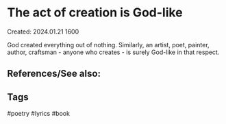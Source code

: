 # The act of creation is God-like
Created: 2024.01.21 1600

God created everything out of nothing.
Similarly, an artist, poet, painter, author, craftsman - anyone who creates - is surely God-like in that respect.

## References/See also:


## Tags
#poetry #lyrics #book 